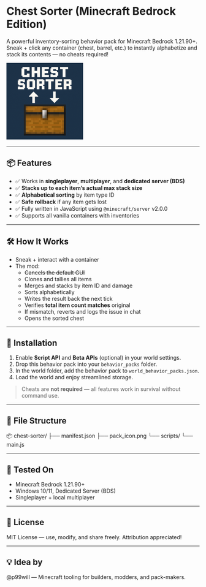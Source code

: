 # Chest Sorter (Minecraft Bedrock Edition)

A powerful inventory-sorting behavior pack for Minecraft Bedrock 1.21.90+.  
Sneak + click any container (chest, barrel, etc.) to instantly alphabetize and stack its contents — no cheats required!

![Chest Sorter Icon](./pack_icon.png)

---

## 📦 Features

- ✅ Works in **singleplayer**, **multiplayer**, and **dedicated server (BDS)**
- ✅ **Stacks up to each item’s actual max stack size**
- ✅ **Alphabetical sorting** by item type ID
- ✅ **Safe rollback** if any item gets lost
- ✅ Fully written in JavaScript using `@minecraft/server` v2.0.0
- ✅ Supports all vanilla containers with inventories

---

## 🛠️ How It Works

- Sneak + interact with a container
- The mod:
  - ~~Cancels the default GUI~~
  - Clones and tallies all items
  - Merges and stacks by item ID and damage
  - Sorts alphabetically
  - Writes the result back the next tick
  - Verifies **total item count matches** original
  - If mismatch, reverts and logs the issue in chat
  - Opens the sorted chest

---

## 🔧 Installation

1. Enable **Script API** and **Beta APIs** (optional) in your world settings.
2. Drop this behavior pack into your `behavior_packs` folder.
3. In the world folder, add the behavior pack to `world_behavior_packs.json`.
4. Load the world and enjoy streamlined storage.

> Cheats are **not required** — all features work in survival without command use.

---

## 📁 File Structure

📦 chest-sorter/
├── manifest.json
├── pack_icon.png
└── scripts/
└── main.js


---

## 🧪 Tested On

- Minecraft Bedrock 1.21.90+
- Windows 10/11, Dedicated Server (BDS)
- Singleplayer + local multiplayer

---

## 📜 License

MIT License — use, modify, and share freely. Attribution appreciated!

---

## 💡 Idea by

@p99will — Minecraft tooling for builders, modders, and pack-makers.
